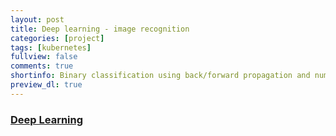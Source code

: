 ```yaml
---
layout: post
title: Deep learning - image recognition
categories: [project]
tags: [kubernetes]
fullview: false
comments: true
shortinfo: Binary classification using back/forward propagation and numpy. https://jnuho.github.io/articles/deep_learning.html
preview_dl: true
---
```


### [Deep Learning](https://jnuho.github.io/articles/deep_learning.html)